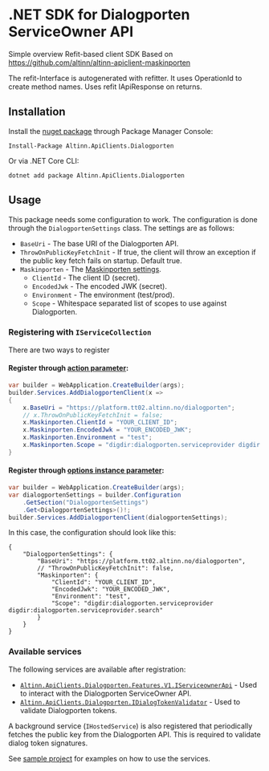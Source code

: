 # .NET SDK for Dialogporten ServiceOwner API

Simple overview
Refit-based client SDK Based on https://github.com/altinn/altinn-apiclient-maskinporten

The refit-Interface is autogenerated with refitter. It uses OperationId to create method names.
Uses refit IApiResponse on returns.

## Installation

Install the [nuget package](https://www.nuget.org/packages/Altinn.ApiClients.Dialogporten) through Package Manager Console:
```
Install-Package Altinn.ApiClients.Dialogporten
```

Or via .NET Core CLI:
```
dotnet add package Altinn.ApiClients.Dialogporten
```

## Usage
This package needs some configuration to work. The configuration is done through the `DialogportenSettings` class. The settings are as follows:
- `BaseUri` - The base URI of the Dialogporten API.
- `ThrowOnPublicKeyFetchInit` - If true, the client will throw an exception if the public key fetch fails on startup. Default true. 
- `Maskinporten` - The [Maskinporten settings](https://github.com/Altinn/altinn-apiclient-maskinporten).
  - `ClientId` - The client ID (secret).
  - `EncodedJwk` - The encoded JWK (secret).
  - `Environment` - The environment (test/prod).
  - `Scope` - Whitespace separated list of scopes to use against Dialogporten. 

### Registering with `IServiceCollection`
There are two ways to register

#### Register through [action parameter](https://learn.microsoft.com/en-us/dotnet/core/extensions/options-library-authors#actiontoptions-parameter):
```csharp
var builder = WebApplication.CreateBuilder(args);
builder.Services.AddDialogportenClient(x => 
{
    x.BaseUri = "https://platform.tt02.altinn.no/dialogporten";
    // x.ThrowOnPublicKeyFetchInit = false;
    x.Maskinporten.ClientId = "YOUR_CLIENT_ID";
    x.Maskinporten.EncodedJwk = "YOUR_ENCODED_JWK";
    x.Maskinporten.Environment = "test";
    x.Maskinporten.Scope = "digdir:dialogporten.serviceprovider digdir:dialogporten.serviceprovider.search";
}
```

#### Register through [options instance parameter](https://learn.microsoft.com/en-us/dotnet/core/extensions/options-library-authors#options-instance-parameter):
```csharp
var builder = WebApplication.CreateBuilder(args);
var dialogportenSettings = builder.Configuration
    .GetSection("DialogportenSettings")
    .Get<DialogportenSettings>()!;
builder.Services.AddDialogportenClient(dialogportenSettings);
```

In this case, the configuration should look like this:
```json5
{
    "DialogportenSettings": {
        "BaseUri": "https://platform.tt02.altinn.no/dialogporten",
        // "ThrowOnPublicKeyFetchInit": false,
        "Maskinporten": {
            "ClientId": "YOUR_CLIENT_ID",
            "EncodedJwk": "YOUR_ENCODED_JWK",
            "Environment": "test",
            "Scope": "digdir:dialogporten.serviceprovider digdir:dialogporten.serviceprovider.search"
        }
    }
}
```

### Available services
The following services are available after registration:
- [`Altinn.ApiClients.Dialogporten.Features.V1.IServiceownerApi`](./Features/V1/RefitterInterface.cs) - Used to interact with the Dialogporten ServiceOwner API.
- [`Altinn.ApiClients.Dialogporten.IDialogTokenValidator`](IDialogTokenValidator.cs) - Used to validate Dialogporten tokens.

A background service (`IHostedService`) is also registered that periodically fetches the public key from the Dialogporten API. This is required to validate dialog token signatures.

See [sample project](../Digdir.Library.Dialogporten.WebApiClient.WebApiSample/Program.cs) for examples on how to use the services.
